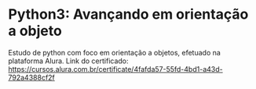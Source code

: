 # Python3: Avançando em orientação a objeto
Estudo de python com foco em orientação a objetos, efetuado na plataforma Alura.
Link do certificado: https://cursos.alura.com.br/certificate/4fafda57-55fd-4bd1-a43d-792a4388cf2f
